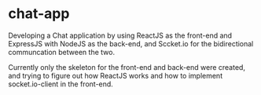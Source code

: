 # chat-app
Developing a Chat application by using ReactJS as the front-end and ExpressJS with NodeJS as the back-end, and Sccket.io for the bidirectional communcation between the two.

Currently only the skeleton for the front-end and back-end were created, and trying to figure out how ReactJS works and how to implement socket.io-client in the front-end.

